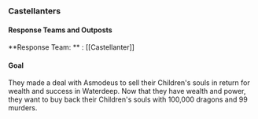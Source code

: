### Castellanters

#### Response Teams and Outposts

 **Response Team: ** :  [[Castellanter]]

#### Goal

They made a deal with Asmodeus to sell their Children's souls in return for wealth and success in Waterdeep. Now that they have wealth and power, they want to buy back their Children's souls with 100,000 dragons and 99 murders.
